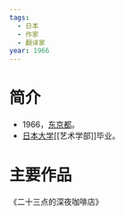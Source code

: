 ```yaml
---
tags:
  - 日本
  - 作家
  - 翻译家
year: 1966
---
```

# 简介

- 1966，[东京都](东京都.md)。
- [日本大学](日本大学.md)[[艺术学部]]毕业。
# 主要作品

《二十三点的深夜咖啡店》